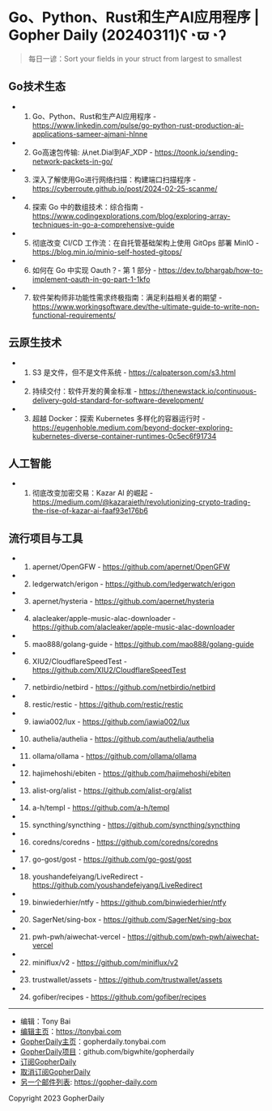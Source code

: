 # Go、Python、Rust和生产AI应用程序 | Gopher Daily (20240311)ʕ◔ϖ◔ʔ

>每日一谚：Sort your fields in your struct from largest to smallest

## Go技术生态


- 1. Go、Python、Rust和生产AI应用程序 - https://www.linkedin.com/pulse/go-python-rust-production-ai-applications-sameer-ajmani-hlnne

- 2. Go高速包传输: 从net.Dial到AF_XDP - https://toonk.io/sending-network-packets-in-go/

- 3. 深入了解使用Go进行网络扫描：构建端口扫描程序 - https://cyberroute.github.io/post/2024-02-25-scanme/

- 4. 探索 Go 中的数组技术：综合指南 - https://www.codingexplorations.com/blog/exploring-array-techniques-in-go-a-comprehensive-guide

- 5. 彻底改变 CI/CD 工作流：在自托管基础架构上使用 GitOps 部署 MinIO - https://blog.min.io/minio-self-hosted-gitops/

- 6. 如何在 Go 中实现 Oauth？- 第 1 部分 - https://dev.to/bhargab/how-to-implement-oauth-in-go-part-1-1kfo

- 7. 软件架构师非功能性需求终极指南：满足利益相关者的期望 - https://www.workingsoftware.dev/the-ultimate-guide-to-write-non-functional-requirements/


## 云原生技术


- 1. S3 是文件，但不是文件系统 - https://calpaterson.com/s3.html

- 2. 持续交付：软件开发的黄金标准 - https://thenewstack.io/continuous-delivery-gold-standard-for-software-development/

- 3. 超越 Docker：探索 Kubernetes 多样化的容器运行时 - https://eugenhoble.medium.com/beyond-docker-exploring-kubernetes-diverse-container-runtimes-0c5ec6f91734


## 人工智能


- 1. 彻底改变加密交易：Kazar AI 的崛起 - https://medium.com/@kazaraieth/revolutionizing-crypto-trading-the-rise-of-kazar-ai-faaf93e176b6


## 流行项目与工具


- 1. apernet/OpenGFW - https://github.com/apernet/OpenGFW

- 2. ledgerwatch/erigon - https://github.com/ledgerwatch/erigon

- 3. apernet/hysteria - https://github.com/apernet/hysteria

- 4. alacleaker/apple-music-alac-downloader - https://github.com/alacleaker/apple-music-alac-downloader

- 5. mao888/golang-guide - https://github.com/mao888/golang-guide

- 6. XIU2/CloudflareSpeedTest - https://github.com/XIU2/CloudflareSpeedTest

- 7. netbirdio/netbird - https://github.com/netbirdio/netbird

- 8. restic/restic - https://github.com/restic/restic

- 9. iawia002/lux - https://github.com/iawia002/lux

- 10. authelia/authelia - https://github.com/authelia/authelia

- 11. ollama/ollama - https://github.com/ollama/ollama

- 12. hajimehoshi/ebiten - https://github.com/hajimehoshi/ebiten

- 13. alist-org/alist - https://github.com/alist-org/alist

- 14. a-h/templ - https://github.com/a-h/templ

- 15. syncthing/syncthing - https://github.com/syncthing/syncthing

- 16. coredns/coredns - https://github.com/coredns/coredns

- 17. go-gost/gost - https://github.com/go-gost/gost

- 18. youshandefeiyang/LiveRedirect - https://github.com/youshandefeiyang/LiveRedirect

- 19. binwiederhier/ntfy - https://github.com/binwiederhier/ntfy

- 20. SagerNet/sing-box - https://github.com/SagerNet/sing-box

- 21. pwh-pwh/aiwechat-vercel - https://github.com/pwh-pwh/aiwechat-vercel

- 22. miniflux/v2 - https://github.com/miniflux/v2

- 23. trustwallet/assets - https://github.com/trustwallet/assets

- 24. gofiber/recipes - https://github.com/gofiber/recipes


----

- 编辑：Tony Bai
- [编辑主页](https://tonybai.com)：https://tonybai.com
- [GopherDaily主页](https://gopherdaily.tonybai.com)：gopherdaily.tonybai.com
- [GopherDaily项目](https://github.com/bigwhite/gopherdaily)：github.com/bigwhite/gopherdaily
- [订阅GopherDaily](https://gopherdaily.tonybai.com/subscribe)
- [取消订阅GopherDaily](https://gopherdaily.tonybai.com/unsubscribe)
- [另一个邮件列表](https://gopher-daily.com): https://gopher-daily.com

Copyright 2023 GopherDaily
